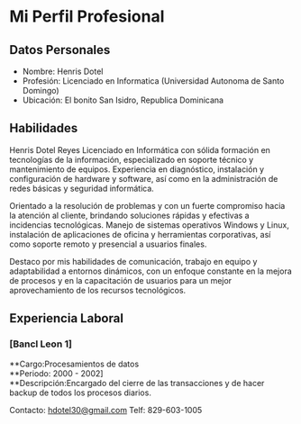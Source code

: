# Mi Perfil Profesional

## Datos Personales
- Nombre: Henris Dotel
- Profesión: Licenciado en Informatica (Universidad Autonoma de Santo Domingo)
- Ubicación: El bonito San Isidro, Republica Dominicana

## Habilidades
Henris Dotel Reyes
Licenciado en Informática con sólida formación en tecnologías de la información, especializado en soporte técnico y mantenimiento de equipos. Experiencia en diagnóstico, instalación y configuración de hardware y software, así como en la administración de redes básicas y seguridad informática.

Orientado a la resolución de problemas y con un fuerte compromiso hacia la atención al cliente, brindando soluciones rápidas y efectivas a incidencias tecnológicas. Manejo de sistemas operativos Windows y Linux, instalación de aplicaciones de oficina y herramientas corporativas, así como soporte remoto y presencial a usuarios finales.

Destaco por mis habilidades de comunicación, trabajo en equipo y adaptabilidad a entornos dinámicos, con un enfoque constante en la mejora de procesos y en la capacitación de usuarios para un mejor aprovechamiento de los recursos tecnológicos.

## Experiencia Laboral

### [Bancl Leon 1]
**Cargo:Procesamientos de datos  
**Periodo: 2000 - 2002]  
**Descripción:Encargado del cierre de las transacciones  y de hacer backup de todos los procesos diarios.


Contacto: hdotel30@gmail.com
Telf: 829-603-1005



